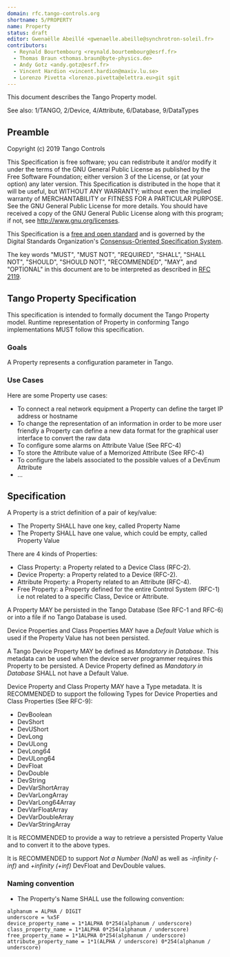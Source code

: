 ```yaml
---
domain: rfc.tango-controls.org
shortname: 5/PROPERTY
name: Property
status: draft
editor: Gwenaëlle Abeillé <gwenaelle.abeille@synchrotron-soleil.fr>
contributors:
  - Reynald Bourtembourg <reynald.bourtembourg@esrf.fr>
  - Thomas Braun <thomas.braun@byte-physics.de>
  - Andy Gotz <andy.gotz@esrf.fr>
  - Vincent Hardion <vincent.hardion@maxiv.lu.se> 
  - Lorenzo Pivetta <lorenzo.pivetta@elettra.eu>git sgit 
---
```


This document describes the Tango Property model.

See also: 1/TANGO, 2/Device, 4/Attribute, 6/Database, 9/DataTypes

## Preamble

Copyright (c) 2019 Tango Controls

This Specification is free software; you can redistribute it and/or modify it under the terms of the GNU General Public License as published by the Free Software Foundation; either version 3 of the License, or (at your option) any later version. This Specification is distributed in the hope that it will be useful, but WITHOUT ANY WARRANTY; without even the implied warranty of MERCHANTABILITY or FITNESS FOR A PARTICULAR PURPOSE. See the GNU General Public License for more details. You should have received a copy of the GNU General Public License along with this program; if not, see <http://www.gnu.org/licenses>.

This Specification is a [free and open standard](http://www.digistan.org/open-standard:definition) and is governed by the Digital Standards Organization's [Consensus-Oriented Specification System](http://www.digistan.org/spec:1/COSS).

The key words "MUST", "MUST NOT", "REQUIRED", "SHALL", "SHALL NOT", "SHOULD", "SHOULD NOT", "RECOMMENDED", "MAY", and "OPTIONAL" in this document are to be interpreted as described in [RFC 2119](http://tools.ietf.org/html/rfc2119).

## Tango Property Specification

This specification is intended to formally document the Tango Property model.
Runtime representation of Property in conforming Tango implementations MUST follow this specification.

### Goals

A Property represents a configuration parameter in Tango.

### Use Cases

Here are some Property use cases:

* To connect a real network equipment a Property can define the target IP address or hostname
* To change the representation of an information in order to be more user friendly a Property can define a new data format for the graphical user interface to convert the raw data
* To configure some alarms on Attribute Value (See RFC-4)
* To store the Attribute value of a Memorized Attribute (See RFC-4)
* To configure the labels associated to the possible values of a DevEnum Attribute
* ...

## Specification

A Property is a strict definition of a pair of key/value:
  * The Property SHALL have one key, called Property Name
  * The Property SHALL have one value, which could be empty, called Property Value

There are 4 kinds of Properties:

 *  Class Property: a Property related to a Device Class (RFC-2).
 *  Device Property: a Property related to a Device (RFC-2).
 *  Attribute Property: a Property related to an Attribute (RFC-4).
 *  Free Property: a Property defined for the entire Control System (RFC-1) i.e not related to a specific Class, Device or Attribute.

A Property MAY be persisted in the Tango Database (See RFC-1 and RFC-6) or into a file if no Tango Database is used.

Device Properties and Class Properties MAY have a _Default Value_ which is used if the Property Value has not been persisted.

A Tango Device Property MAY be defined as _Mandatory in Database_. 
This metadata can be used when the device server programmer requires this Property to be persisted.
A Device Property defined as _Mandatory in Database_ SHALL not have a Default Value.

Device Property and Class Property MAY have a Type metadata.
It is RECOMMENDED to support the following Types for Device Properties and Class Properties (See RFC-9):
  * DevBoolean
  * DevShort
  * DevUShort
  * DevLong
  * DevULong
  * DevLong64
  * DevULong64
  * DevFloat
  * DevDouble
  * DevString
  * DevVarShortArray
  * DevVarLongArray
  * DevVarLong64Array
  * DevVarFloatArray
  * DevVarDoubleArray
  * DevVarStringArray

It is RECOMMENDED to provide a way to retrieve a persisted Property Value and to convert it to the above types.

It is RECOMMENDED to support _Not a Number (NaN)_ as well as _-infinity (-inf)_ and _+infinity (+inf)_ DevFloat and DevDouble values.

### Naming convention
* The Property's Name SHALL use the following convention:
``` ABNF
alphanum = ALPHA / DIGIT 
underscore = %x5F
device_property_name = 1*1ALPHA 0*254(alphanum / underscore)
class_property_name = 1*1ALPHA 0*254(alphanum / underscore)
free_property_name = 1*1ALPHA 0*254(alphanum / underscore)
attribute_property_name = 1*1(ALPHA / underscore) 0*254(alphanum / underscore)
```
